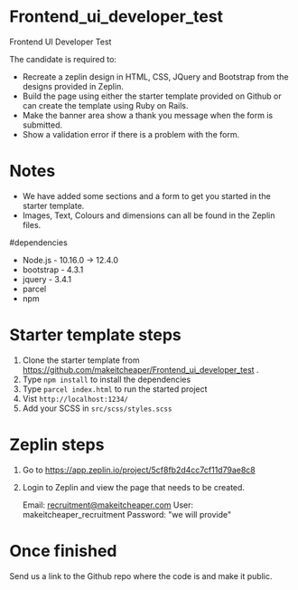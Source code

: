 # Frontend_ui_developer_test
Frontend UI Developer Test

The candidate is required to:
- Recreate a zeplin design in HTML, CSS, JQuery and Bootstrap from the designs provided in Zeplin.
- Build the page using either the starter template provided on Github or can create the template using Ruby on Rails.
- Make the banner area show a thank you message when the form is submitted.
- Show a validation error if there is a problem with the form.

# Notes
- We have added some sections and a form to get you started in the starter template.
- Images, Text, Colours and dimensions can all be found in the Zeplin files.

#dependencies

- Node.js - 10.16.0 -> 12.4.0
- bootstrap - 4.3.1
- jquery - 3.4.1
- parcel
- npm

# Starter template steps

1. Clone the starter template from https://github.com/makeitcheaper/Frontend_ui_developer_test .
2. Type `npm install` to install the dependencies
3. Type `parcel index.html` to run the started project
4. Vist `http://localhost:1234/`
5. Add your SCSS in `src/scss/styles.scss`

# Zeplin steps

1. Go to https://app.zeplin.io/project/5cf8fb2d4cc7cf11d79ae8c8
2. Login to Zeplin and view the page that needs to be created.

    Email: recruitment@makeitcheaper.com
    User: makeitcheaper_recruitment
    Password: "we will provide"

# Once finished

Send us a link to the Github repo where the code is and make it public.
